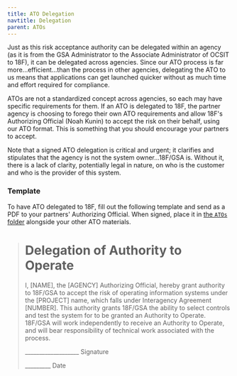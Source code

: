 ```yaml
---
title: ATO Delegation
navtitle: Delegation
parent: ATOs
---
```


Just as this risk acceptance authority can be delegated within an agency (as it is from the GSA Administrator to the Associate Administrator of OCSIT to 18F), it can be delegated across agencies. Since our ATO process is far more...efficient...than the process in other agencies, delegating the ATO to us means that applications can get launched quicker without as much time and effort required for compliance.

ATOs are not a standardized concept across agencies, so each may have specific requirements for them. If an ATO is delegated to 18F, the partner agency is choosing to forego their own ATO requirements and allow 18F's Authorizing Official (Noah Kunin) to accept the risk on their behalf, using our ATO format. This is something that you should encourage your partners to accept.

Note that a signed ATO delegation is critical and urgent; it clarifies and stipulates that the agency is not the system owner...18F/GSA is. Without it, there is a lack of clarity, potentially legal in nature, on who is the customer and who is the provider of this system.

### Template

To have ATO delegated to 18F, fill out the following template and send as a PDF to your partners' Authorizing Official. When signed, place it in [the `ATOs` folder](https://drive.google.com/a/gsa.gov/folderview?id=0BynIxtx-CfkdckljM3BPSkdQT1U&usp=sharing) alongside your other ATO materials.

> # Delegation of Authority to Operate
>
> I, [NAME], the [AGENCY] Authorizing Official, hereby grant authority to 18F/GSA to accept the risk of operating information systems under the [PROJECT] name, which falls under Interagency Agreement [NUMBER]. This authority grants 18F/GSA the ability to select controls and test the system for to be granted an Authority to Operate. 18F/GSA will work independently to receive an Authority to Operate, and will bear responsibility of technical work associated with the process.
>
> \___________________
> Signature
>
> \_________
> Date
